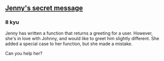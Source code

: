 <h2><a href=https://www.codewars.com/kata/55225023e1be1ec8bc000390/train/python target="_blank">Jenny's secret message</a></h2><h3>8 kyu</h3><p>Jenny has written a function that returns a greeting for a user. However, she's in love with Johnny, and would like to greet him slightly different. She added a special case to her function, but she made a mistake.</p><p>Can you help her?</p>